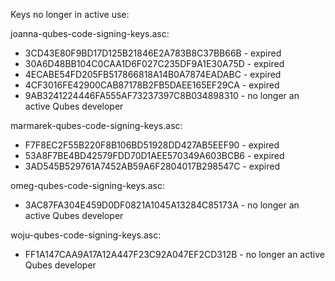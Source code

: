 Keys no longer in active use:

joanna-qubes-code-signing-keys.asc:
 - 3CD43E80F9BD17D125B21846E2A783B8C37BB66B - expired
 - 30A6D48BB104C0CAA1D6F027C235DF9A1E30A75D - expired
 - 4ECABE54FD205FB517866818A14B0A7874EADABC - expired
 - 4CF3016FE42900CAB87178B2FB5DAEE165EF29CA - expired
 - 9AB3241224446FA555AF73237397C8B034898310 - no longer an active Qubes developer

marmarek-qubes-code-signing-keys.asc:
 - F7F8EC2F55B220F8B106BD51928DD427AB5EEF90 - expired
 - 53A8F7BE4BD42579FDD70D1AEE570349A603BCB6 - expired
 - 3AD545B529761A7452AB59A6F2804017B298547C - expired

omeg-qubes-code-signing-keys.asc:
 - 3AC87FA304E459D0DF0821A1045A13284C85173A - no longer an active Qubes developer

woju-qubes-code-signing-keys.asc:
 - FF1A147CAA9A17A12A447F23C92A047EF2CD312B - no longer an active Qubes developer
